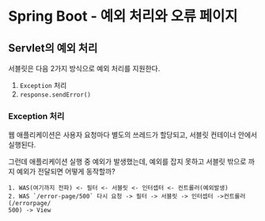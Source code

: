 # Spring Boot - 예외 처리와 오류 페이지

## Servlet의 예외 처리

서블릿은 다음 2가지 방식으로 예외 처리를 지원한다.
1. `Exception` 처리
2. `response.sendError()`

### Exception 처리
웹 애플리케이션은 사용자 요청마다 별도의 쓰레드가 할당되고, 서블릿 컨테이너 안에서 실행된다.

그런데 애플리케이션 실행 중 예외가 발생했는데, 예외를 잡지 못하고 서블릿 밖으로 까지 예외가 전달되면 어떻게 동작할까?

```
1. WAS(여기까지 전파) <- 필터 <- 서블릿 <- 인터셉터 <- 컨트롤러(예외발생)
2. WAS `/error-page/500` 다시 요청 -> 필터 -> 서블릿 -> 인터셉터 ->컨트롤러(/errorpage/
500) -> View
```
